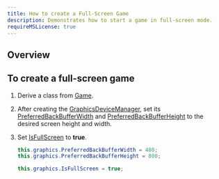 ```yaml
---
title: How to create a Full-Screen Game
description: Demonstrates how to start a game in full-screen mode.
requireMSLicense: true
---
```


## Overview

## To create a full-screen game

1. Derive a class from [Game](xref:Microsoft.Xna.Framework.Game).

2. After creating the [GraphicsDeviceManager](xref:Microsoft.Xna.Framework.GraphicsDeviceManager), set its [PreferredBackBufferWidth](xref:Microsoft.Xna.Framework.GraphicsDeviceManager.PreferredBackBufferWidth) and [PreferredBackBufferHeight](xref:Microsoft.Xna.Framework.GraphicsDeviceManager.PreferredBackBufferHeight) to the desired screen height and width.

3. Set [IsFullScreen](xref:Microsoft.Xna.Framework.GraphicsDeviceManager.IsFullScreen) to **true**.

    ```csharp
    this.graphics.PreferredBackBufferWidth = 480;
    this.graphics.PreferredBackBufferHeight = 800;
    
    this.graphics.IsFullScreen = true;
    ```
